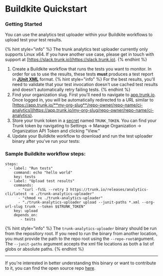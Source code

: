 # Buildkite Quickstart

### Getting Started

You can use the analytics test uploader within your Buildkite workflows to upload test your test results.

{% hint style="info" %}
The trunk analytics test uploader currently only supports Linux x64. If you have another use case, please get in touch with support at [https://slack.trunk.io](https://slack.trunk.io).
{% endhint %}

1. Create a Buildkite workflow that runs the tests you want to monitor. In order for us to use the results, these tests **must** produces a test report in [**JUnit XML**](https://www.ibm.com/docs/en/developer-for-zos/14.1?topic=formats-junit-xml-format) format.
{% hint style="info" %}
For the best results, you'll need to validate that your test invocation doesn't use cached test results and doesn't automatically retry failing tests.
{% endhint %}
3. Find your organization slug. First you'll need to navigate to [app.trunk.io](http://app.trunk.io). Once logged in, you will be automatically redirected to a URL similar to [https://app.trunk.io/**my-org-slug**/repo-owner/repo-name/ci-analytics](https://app.trunk.io/my-org-slug/repo-owner/repo-name/ci-analytics). 
3. Store your trunk token in a [secret](https://buildkite.com/docs/pipelines/secrets) named `TRUNK_TOKEN`. You can find your Trunk token by navigating to Settings → Manage Organization → Organization API Token and clicking "View."
5. Update your Buildkite workflow to download and run the test uploader binary after you've run your tests:

### Sample Buildkite workflow steps:

```
steps:
  - label: "Run tests"
    command: echo "hello world"
    key: tests
  - label: "Upload test results"
    commands:
      - "curl -fsSL --retry 3 https://trunk.io/releases/analytics-cli/latest -o ./trunk-analytics-uploader"
      - "chmod +x ./trunk-analytics-uploader"
      - "./trunk-analytics-uploader upload --junit-paths *.xml --org-url-slug trunk --token $$TRUNK_TOKEN"
    key: upload
    depends_on:
       - tests
```

{% hint style="info" %}
The `trunk-analytics-uploader` binary should be run from the repository root. If you need to run the binary from another location, you must provide the path to the repo root using the `--repo-root`argument.
The `--junit-paths` argument accepts the xml file locations as both a list of globs or absolute paths.
{% endhint %}

***

If you're interested in better understanding this binary or want to contribute to it, you can find the open source repo [here](https://github.com/trunk-io/analytics-cli).
